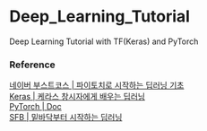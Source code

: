# Deep_Learning_Tutorial
Deep Learning Tutorial with TF(Keras) and PyTorch

### Reference
[네이버 부스트코스 | 파이토치로 시작하는 딥러닝 기초](https://www.boostcourse.org/opencourse)  
[Keras | 케라스 창시자에게 배우는 딥러닝](http://www.yes24.com/Product/Goods/65050162)  
[PyTorch | Doc]()  
[SFB | 밑바닥부터 시작하는 딥러닝](http://www.yes24.com/Product/Goods/34970929)
